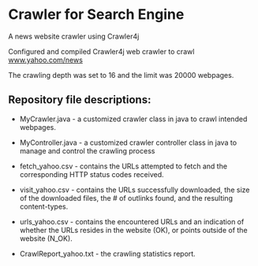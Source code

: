 # Crawler for Search Engine
A news website crawler using Crawler4j

Configured and compiled Crawler4j web crawler to crawl www.yahoo.com/news

The crawling depth was set to 16 and the limit was 20000 webpages.

## Repository file descriptions:

- MyCrawler.java - a customized crawler class in java to crawl intended webpages. <br />

- MyController.java - a customized crawler controller class in java to manage and control the crawling process <br />

- fetch_yahoo.csv - contains the URLs attempted to fetch and the corresponding HTTP status codes received. <br />

- visit_yahoo.csv - contains the URLs successfully downloaded, the size of the downloaded files, the # of outlinks found, and the resulting content-types. <br />

- urls_yahoo.csv - contains the encountered URLs and an indication of whether the URLs resides in the website (OK), or points outside of the website (N_OK). <br />

- CrawlReport_yahoo.txt - the crawling statistics report.
